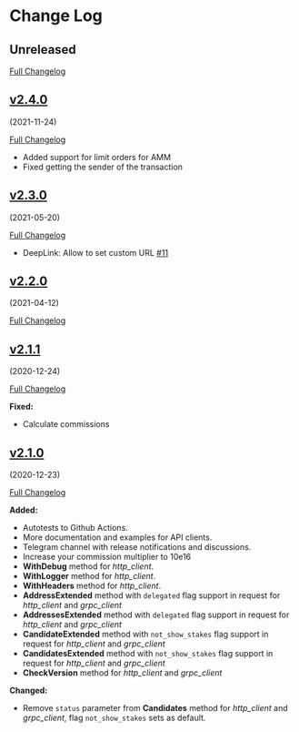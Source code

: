 # Change Log

## Unreleased

[Full Changelog](https://github.com/MinterTeam/minter-go-sdk/compare/v2.4.0...v2)

## [v2.4.0](https://github.com/MinterTeam/minter-go-sdk/tree/v2.4.0)

(2021-11-24)

[Full Changelog](https://github.com/MinterTeam/minter-go-sdk/compare/v2.3.0...v2.4.0)

- Added support for limit orders for AMM
- Fixed getting the sender of the transaction

## [v2.3.0](https://github.com/MinterTeam/minter-go-sdk/tree/v2.3.0)

(2021-05-20)

[Full Changelog](https://github.com/MinterTeam/minter-go-sdk/compare/v2.2.0...v2.3.0)

- DeepLink: Allow to set custom URL [#11](https://github.com/MinterTeam/minter-go-sdk/pull/11)

## [v2.2.0](https://github.com/MinterTeam/minter-go-sdk/tree/v2.2.0)

(2021-04-12)

[Full Changelog](https://github.com/MinterTeam/minter-go-sdk/compare/v2.1.1...v2.2.0)

## [v2.1.1](https://github.com/MinterTeam/minter-go-sdk/tree/v2.1.1)

(2020-12-24)

[Full Changelog](https://github.com/MinterTeam/minter-go-sdk/compare/v2.1.0...v2.1.1)

**Fixed:**

- Calculate commissions

## [v2.1.0](https://github.com/MinterTeam/minter-go-sdk/tree/v2.1.0)

(2020-12-23)

[Full Changelog](https://github.com/MinterTeam/minter-go-sdk/compare/v2.0.3...v2.1.0)

**Added:**

- Autotests to Github Actions.
- More documentation and examples for API clients.
- Telegram channel with release notifications and discussions.
- Increase your commission multiplier to 10e16
- **WithDebug** method for *http_client*.
- **WithLogger** method for *http_client*.
- **WithHeaders** method for *http_client*.
- **AddressExtended** method with `delegated` flag support in request for *http_client* and *grpc_client*
- **AddressesExtended** method with `delegated` flag support in request for *http_client* and *grpc_client*
- **CandidateExtended** method with `not_show_stakes` flag support in request for *http_client* and *grpc_client*
- **CandidatesExtended** method with `not_show_stakes` flag support in request for *http_client* and *grpc_client*
- **CheckVersion** method for *http_client* and *grpc_client*

**Changed:**

- Remove `status` parameter from **Candidates** method for *http_client* and *grpc_client*, flag `not_show_stakes` sets
  as default.
